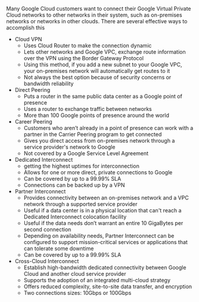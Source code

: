 Many Google Cloud customers want to connect their Google Virtual Private Cloud networks to other networks in their system, such as on-premises networks or networks in other clouds.
There are several effective ways to accomplish this
- Cloud VPN
	- Uses Cloud Router to make the connection dynamic
	- Lets other networks and Google VPC, exchange route information over the VPN using the Border Gateway Protocol
	- Using this method, if you add a new subnet to your Google VPC, your on-premises network will automatically get routes to it
	- Not always the best option because of security concerns or bandwidth reliability
- Direct Peering
	- Puts a router in the same public data center as a Google point of presence
	- Uses a router to exchange traffic between networks
	- More than 100 Google points of presence around the world
- Career Peering
	- Customers who aren’t already in a point of presence can work with a partner in the Carrier Peering program to get connected
	- Gives you direct access from on-premises network through a service provider's network to Google
	- Not covered by a Google Service Level Agreement
- Dedicated Interconnect
	- getting the highest uptimes for interconnection
	- Allows for one or more direct, private connections to Google
	- Can be covered by up to a 99.99% SLA
	- Connections can be backed up by a VPN
- Partner Interconnect
	- Provides connectivity between an on-premises network and a VPC network through a supported service provider
	- Useful if a data center is in a physical location that can't reach a Dedicated Interconnect colocation facility
	- Useful if the data needs don’t warrant an entire 10 GigaBytes per second connection
	- Depending on availability needs, Partner Interconnect can be configured to support mission-critical services or applications that can tolerate some downtime
	- Can be covered by up to a 99.99% SLA
- Cross-Cloud Interconnect
	- Establish high-bandwidth dedicated connectivity between Google Cloud and another cloud service provider
	- Supports the adoption of an integrated multi-cloud strategy
	- Offers reduced complexity, site-to-site data transfer, and encryption
	- Two connections sizes: 10Gbps or 100Gbps